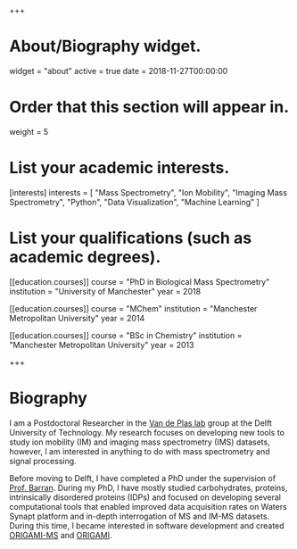 +++
# About/Biography widget.
widget = "about"
active = true
date = 2018-11-27T00:00:00

# Order that this section will appear in.
weight = 5

# List your academic interests.
[interests]
  interests = [
    "Mass Spectrometry", "Ion Mobility", "Imaging Mass Spectrometry", "Python", "Data Visualization", "Machine Learning"
  ]

# List your qualifications (such as academic degrees).
[[education.courses]]
  course = "PhD in Biological Mass Spectrometry"
  institution = "University of Manchester"
  year = 2018

[[education.courses]]
  course = "MChem"
  institution = "Manchester Metropolitan University"
  year = 2014

[[education.courses]]
  course = "BSc in Chemistry"
  institution = "Manchester Metropolitan University"
  year = 2013
  
+++

# Biography

I am a Postdoctoral Researcher in the [Van de Plas lab](http://vandeplaslab.tudelft.nl/) group at the Delft University of
Technology. My research focuses on developing new tools to study ion mobility (IM) and imaging mass spectrometry (IMS)
datasets, however, I am interested in anything to do with mass spectrometry and signal processing.

Before moving to Delft, I have completed a PhD under the supervision of [Prof. Barran](https://www.mbc.manchester.ac.uk/barrangroup/).
During my PhD, I have mostly studied carbohydrates, proteins, intrinsically disordered proteins (IDPs) and focused on developing
several computational tools that enabled improved data acquisition rates on Waters Synapt platform and in-depth
interrogation of MS and IM-MS datasets. During this time, I became interested in software development and created [ORIGAMI-MS](https://github.com/lukasz-migas/ORIGAMI-MS) and [ORIGAMI](https://lukasz-migas.github.io/ORIGAMI/).
